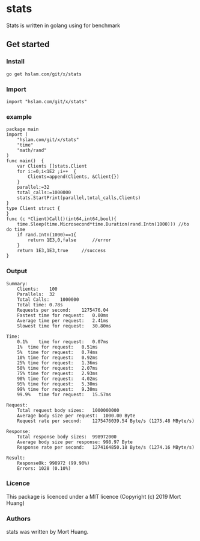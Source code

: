 # stats
Stats is written in golang using for benchmark

## Get started

### Install
```
go get hslam.com/git/x/stats
```
### Import
```
import "hslam.com/git/x/stats"
```

### example
```
package main
import (
	"hslam.com/git/x/stats"
	"time"
	"math/rand"
)
func main()  {
	var Clients []stats.Client
	for i:=0;i<1E2 ;i++  {
		Clients=append(Clients, &Client{})
	}
	parallel:=32
	total_calls:=1000000
	stats.StartPrint(parallel,total_calls,Clients)
}
type Client struct {
}
func (c *Client)Call()(int64,int64,bool){
	time.Sleep(time.Microsecond*time.Duration(rand.Intn(1000)))	//to do time
	if rand.Intn(1000)==1{
		return 1E3,0,false		//error
	}
	return 1E3,1E3,true		//success
}
```

### Output
```
Summary:
	Clients:	100
	Parallels:	32
	Total Calls:	1000000
	Total time:	0.78s
	Requests per second:	1275476.04
	Fastest time for request:	0.00ms
	Average time per request:	2.41ms
	Slowest time for request:	30.80ms

Time:
	0.1%	time for request:	0.07ms
	1%	time for request:	0.51ms
	5%	time for request:	0.74ms
	10%	time for request:	0.92ms
	25%	time for request:	1.36ms
	50%	time for request:	2.07ms
	75%	time for request:	2.93ms
	90%	time for request:	4.02ms
	95%	time for request:	5.30ms
	99%	time for request:	9.30ms
	99.9%	time for request:	15.57ms

Request:
	Total request body sizes:	1000000000
	Average body size per request:	1000.00 Byte
	Request rate per second:	1275476039.54 Byte/s (1275.48 MByte/s)

Response:
	Total response body sizes:	998972000
	Average body size per response:	998.97 Byte
	Response rate per second:	1274164850.18 Byte/s (1274.16 MByte/s)

Result:
	ResponseOk:	998972 (99.90%)
	Errors:	1028 (0.10%)
```

### Licence
This package is licenced under a MIT licence (Copyright (c) 2019 Mort Huang)


### Authors
stats was written by Mort Huang.
